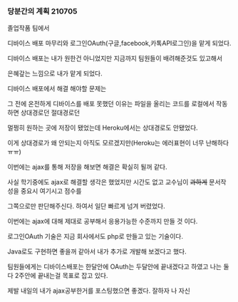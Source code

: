 ### 당분간의 계획  210705



졸업작품 팀에서  

디바이스 배포 마무리와 로그인OAuth(구글,facebook,카톡API로그인)을 맡게 되었다.



디바이스 배포는 내가 원한건 아니었지만 지금까지 팀원들이 배려해준것도 있고해서

은혜갚는 느낌으로 내가 맡게 되었다.



디바이스 배포에서 해결 해야할 문제는

그 전에 온전하게 디바이스를 배포 못했던 이유는 파일을 올리는 코드를  로컬에서 작동하면 상대경로던 절대경로던

멀쩡히 원하는 곳에 저장이 됐었는데 Heroku에서는 상대경로도 안됐었다.

이게 상대경로가 왜 안되는지 아직도 모르겠지만(Heroku는 에러표현이 너무 난해하다ㅠㅠ) 

이번에는 ajax를 통해 저장을 해보면 해결은 확실히 될꺼 같다.



사실 학기중에도 ajax로 해결할 생각은 했었지만 시간도 없고 교수님이 ~~과하게~~ 문서작성을 중요시 여기시고 점수를 

그쪽으로만 판단해주신다.  하여서 일단 빠르게 넘겨 버렸었다.



이번에는 ajax에 대해 제대로 공부해서 응용가능한 수준까지 만들 것 이다. 



로그인OAuth 기술은 지금 회사에서도 php로 만들고 있는 기술이다.

Java로도 구현하면 좋을꺼 같아서 내가 추가로 개발해 보겠다고 했다.

팀원들에게는 디바이스배포는 한달안에 OAuth는 두달안에 끝내겠다고 하였고 나는 둘다 2주안에 끝내는걸 목표로 잡고 있다.



제발 내일의 내가 ajax공부한거를 포스팅했으면 좋겠다.   잘하자 나 자신











